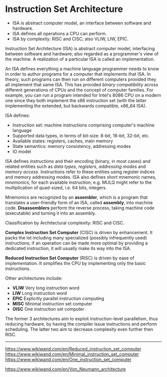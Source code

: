 # Instruction Set Architecture

- ISA is abstract computer model, an interface between software and hardware.
- ISA defines all operations a CPU can perform.
- ISA by complexity: RISC and CISC; also VLIW, LIW, EPIC.


Instruction Set Architecture (ISA) is abstract computer model, interfacing between software and hardware; also regarded as a programmer's view of the machine. A realization of a particular ISA is called an implementation.

An ISA defines everything a machine language programmer needs to know in order to author programs for a computer that implements that ISA. In theory, such programs can then run on different computers provided they all implement that same ISA. This has provided *binary compatibility* across different generations of CPUs and the concept of computer families. For example, you can run a program intended for Intel's 8086 CPU on a modern one since they both implement the x86 instruction set (with the latter implementing the extended, but backwards compatible, x86_64 ISA).

ISA defines:
- Instruction set: machine instructions comprising computer's machine language
- Supported data types, in terms of bit-size: 8-bit, 16-bit, 32-bit, etc.
- Available states: registers, caches, main memory
- State semantics: memory consistency, addressing modes
- IO model


ISA defines *instructions* and their encoding (binary, in most cases) and related entities such as *data types*, *registers*, *addressing modes* and *memory access*. Instructions refer to these entities using register indices and memory addressing modes. ISA also defines short mnemonic names, *mnemonics*, for each available instruction; e.g. MULQ might refer to the multiplication of quad-sized, i.e. 64 bits, integers.



Mnemonics are recognized by an **assembler**, which is a program that translates a user-friendly form of an ISA, called **assembly**, into machine code. **Disassemblers** perform the reverse process, taking machine code (executable) and turning it into an assembly.


Classification by Architectural complexity: RISC and CISC.

**Complex Instruction Set Computer** (CISC) is driven by enhancement. It packs the lot including many specialized (possibly infrequently used) instructions; if an operation can be made more optimal by providing a dedicated instruction, it will usually make its way into the ISA.

**Reduced Instruction Set Computer** (RISC) is driven by ease of implementation. It simplifies the CPU by implementing only the basic instructions.

Other architectures include:
- **VLIW** Very long instruction word
- **LIW**  Long instruction word
- **EPIC** Explicitly parallel instruction computing
- **MISC** Minimal instruction set computer
- **OISC** One instruction set computer

The former 3 architectures aim to exploit instruction-level parallelism, thus reducing hardware, by having the compiler issue instructions and perform scheduling. The latter two aim to decrease complexity even further then RISC.



---

https://www.wikiwand.com/en/Reduced_instruction_set_computer
https://www.wikiwand.com/en/Minimal_instruction_set_computer
https://www.wikiwand.com/en/One_instruction_set_computer

https://www.wikiwand.com/en/Von_Neumann_architecture
